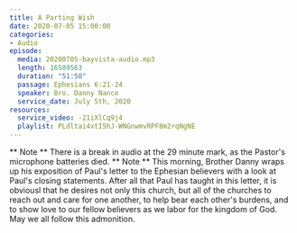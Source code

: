 ```yaml
---
title: A Parting Wish
date: 2020-07-05 15:00:00
categories:
- Audio
episode:
  media: 20200705-bayvista-audio.mp3
  length: 16589563
  duration: "51:50"
  passage: Ephesians 6:21-24
  speaker: Bro. Danny Nance
  service_date: July 5th, 2020
resources:
  service_video: -21iXlCq9j4
  playlist: PLdltai4xtI5hJ-WNGnwmvRPF8m2rqNgNE
---
```

** Note ** There is a break in audio at the 29 minute mark, as the Pastor's microphone batteries died. ** Note **
This morning, Brother Danny wraps up his exposition of Paul's letter to the Ephesian believers with a look at Paul's closing statements.  After all that Paul has taught in this letter, it is obviousl that he desires not only this church, but all of the churches to reach out and care for one another, to help bear each other's burdens, and to show love to our fellow believers as we labor for the kingdom of God.  May we all follow this admonition.